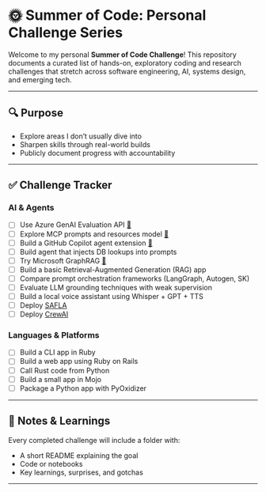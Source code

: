 # 🌞 Summer of Code: Personal Challenge Series

Welcome to my personal **Summer of Code Challenge**! This repository documents a curated list of hands-on, exploratory coding and research challenges that stretch across software engineering, AI, systems design, and emerging tech.

---

## 🔍 Purpose

- Explore areas I don’t usually dive into
- Sharpen skills through real-world builds
- Publicly document progress with accountability

---

## ✅ Challenge Tracker

### AI & Agents
- [ ] Use Azure GenAI Evaluation API  [🔗](https://techcommunity.microsoft.com/blog/aiplatformblog/introducing-evaluation-api-on-azure-openai-service/4407280)
- [ ] Explore MCP prompts and resources model [🔗](https://modelcontextprotocol.io/specification/2025-06-18/server/utilities/completion)
- [ ] Build a GitHub Copilot agent extension [🔗](https://docs.github.com/en/copilot/concepts/build-copilot-extensions/agents-for-copilot-extensions)
- [ ] Build agent that injects DB lookups into prompts
- [ ] Try Microsoft GraphRAG [🔗](https://microsoft.github.io/graphrag/)
- [ ] Build a basic Retrieval-Augmented Generation (RAG) app
- [ ] Compare prompt orchestration frameworks (LangGraph, Autogen, SK)
- [ ] Evaluate LLM grounding techniques with weak supervision
- [ ] Build a local voice assistant using Whisper + GPT + TTS
- [ ] Deploy [SAFLA](https://github.com/ruvnet/SAFLA)
- [ ] Deploy [CrewAI](https://www.crewai.com/)

### Languages & Platforms
- [ ] Build a CLI app in Ruby
- [ ] Build a web app using Ruby on Rails
- [ ] Call Rust code from Python
- [ ] Build a small app in Mojo
- [ ] Package a Python app with PyOxidizer

---

## 🧠 Notes & Learnings

Every completed challenge will include a folder with:
- A short README explaining the goal
- Code or notebooks
- Key learnings, surprises, and gotchas

---

